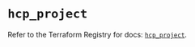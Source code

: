 # `hcp_project`

Refer to the Terraform Registry for docs: [`hcp_project`](https://registry.terraform.io/providers/hashicorp/hcp/0.91.0/docs/resources/project).
